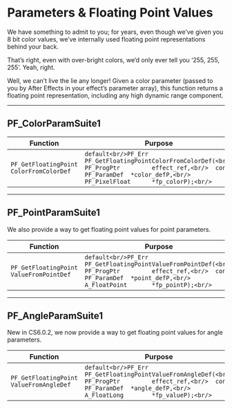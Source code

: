 <a id="effect-details-parameters-floating-point-values"></a>

# Parameters & Floating Point Values

We have something to admit to you; for years, even though we’ve given you 8 bit color values, we’ve internally used floating point representations behind your back.

That’s right, even with over-bright colors, we’d only ever tell you ‘255, 255, 255’. Yeah, right.

Well, we can’t live the lie any longer! Given a color parameter (passed to you by After Effects in your effect’s parameter array), this function returns a floating point representation, including any high dynamic range component.

---

<a id="effect-details-parameters-floating-point-values-pf-colorparamsuite"></a>

## PF_ColorParamSuite1

| **Function**                                  | **Purpose**                                                                                                                                                                          |
|-----------------------------------------------|--------------------------------------------------------------------------------------------------------------------------------------------------------------------------------------|
| `PF_GetFloatingPoint`<br/>`ColorFromColorDef` | ```default<br/>PF_Err PF_GetFloatingPointColorFromColorDef(<br/>  PF_ProgPtr         effect_ref,<br/>  const PF_ParamDef  *color_defP,<br/>  PF_PixelFloat      *fp_colorP);<br/>``` |

---

<a id="effect-details-parameters-floating-point-values-pf-pointparamsuite"></a>

## PF_PointParamSuite1

We also provide a way to get floating point values for point parameters.

| **Function**                                  | **Purpose**                                                                                                                                                                          |
|-----------------------------------------------|--------------------------------------------------------------------------------------------------------------------------------------------------------------------------------------|
| `PF_GetFloatingPoint`<br/>`ValueFromPointDef` | ```default<br/>PF_Err PF_GetFloatingPointValueFromPointDef(<br/>  PF_ProgPtr         effect_ref,<br/>  const PF_ParamDef  *point_defP,<br/>  A_FloatPoint       *fp_pointP);<br/>``` |

---

<a id="effect-details-parameters-floating-point-values-pf-angleparamsuite"></a>

## PF_AngleParamSuite1

New in CS6.0.2, we now provide a way to get floating point values for angle parameters.

| **Function**                                  | **Purpose**                                                                                                                                                                          |
|-----------------------------------------------|--------------------------------------------------------------------------------------------------------------------------------------------------------------------------------------|
| `PF_GetFloatingPoint`<br/>`ValueFromAngleDef` | ```default<br/>PF_Err PF_GetFloatingPointValueFromAngleDef(<br/>  PF_ProgPtr         effect_ref,<br/>  const PF_ParamDef  *angle_defP,<br/>  A_FloatLong        *fp_valueP);<br/>``` |
